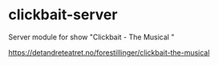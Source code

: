 # clickbait-server
Server module for show "Clickbait - The Musical "

https://detandreteatret.no/forestillinger/clickbait-the-musical
